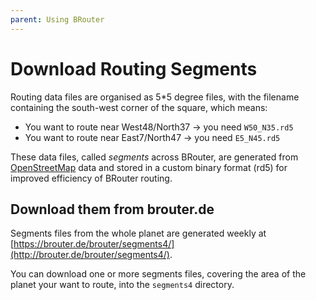 ```yaml
---
parent: Using BRouter
---
```


# Download Routing Segments

Routing data files are organised as 5\*5 degree files, with the filename
containing the south-west corner of the square, which means:

- You want to route near West48/North37 -> you need `W50_N35.rd5`
- You want to route near East7/North47 -> you need `E5_N45.rd5`

These data files, called _segments_ across BRouter, are generated from
[OpenStreetMap](https://www.openstreetmap.org/) data and stored in a custom
binary format (rd5) for improved efficiency of BRouter routing.

## Download them from brouter.de

Segments files from the whole planet are generated weekly at
[https://brouter.de/brouter/segments4/](http://brouter.de/brouter/segments4/).

You can download one or more segments files, covering the area of the planet
your want to route, into the `segments4` directory.
